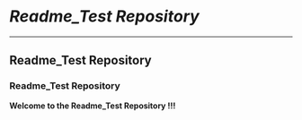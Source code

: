 # *Readme_Test Repository*
---
## Readme_Test Repository

### Readme_Test Repository

**Welcome to the Readme_Test Repository !!!**
